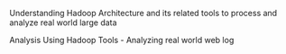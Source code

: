 Understanding Hadoop Architecture and its related tools to process and analyze real world large data

Analysis Using Hadoop Tools - Analyzing real world web log
